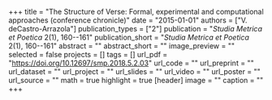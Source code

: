+++
title = "The Structure of Verse: Formal, experimental and computational approaches (conference chronicle)"
date = "2015-01-01"
authors = ["V. deCastro-Arrazola"]
publication_types = ["2"]
publication = "*Studia Metrica et Poetica* 2(1), 160--161"
publication_short = "*Studia Metrica et Poetica* 2(1), 160--161"
abstract = ""
abstract_short = ""
image_preview = ""
selected = false
projects = []
tags = []
url_pdf = "https://doi.org/10.12697/smp.2018.5.2.03"
url_code = ""
url_preprint = ""
url_dataset = ""
url_project = ""
url_slides = ""
url_video = ""
url_poster = ""
url_source = ""
math = true
highlight = true
[header]
image = ""
caption = ""
+++

